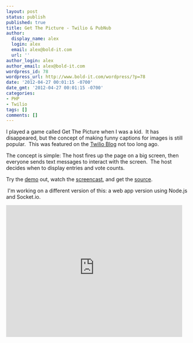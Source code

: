 ```yaml
---
layout: post
status: publish
published: true
title: Get The Picture - Twilio & PubNub
author:
  display_name: alex
  login: alex
  email: alex@bold-it.com
  url: ''
author_login: alex
author_email: alex@bold-it.com
wordpress_id: 78
wordpress_url: http://www.bold-it.com/wordpress/?p=78
date: '2012-04-27 00:01:15 -0700'
date_gmt: '2012-04-27 00:01:15 -0700'
categories:
- PHP
- Twilio
tags: []
comments: []
---
```

<p>I played a game called Get The Picture when I was a kid.  It has disappeared, but the concept of making funny captions for images is still popular.  This was featured on the <a href="http://www.twilio.com/blog/2012/04/a-picture-caption-game-with-twilio-and-pubnub.html" target="_blank">Twilio Blog</a> not too long ago.</p>
<p>The concept is simple: The host fires up the page on a big screen, then everyone sends text messages to interact with the screen.  The host decides when to display entries and vote counts.</p>
<p>Try the <a href="http://dev.bold-it.com/gtp/index.php" target="_blank">demo</a> out, watch the <a href="http://www.youtube.com/watch?v=lLvS4CICjyU" target="_blank">screencast</a>, and get the <a href="https://github.com/BoldBigflank/gtp" target="_blank">source</a>.</p>
<p> I'm working on a different version of this: a web app version using Node.js and Socket.io.</p>
<p><iframe width="480" height="360" src="https://www.youtube-nocookie.com/embed/lLvS4CICjyU" frameborder="0" allowfullscreen></iframe></p>
